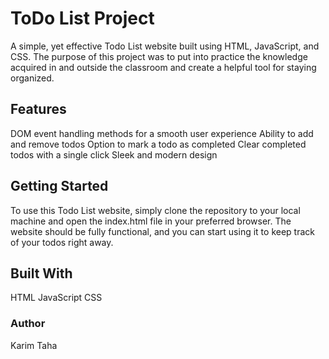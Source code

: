 # ToDo List Project

A simple, yet effective Todo List website built using HTML, JavaScript, and CSS. The purpose of this project was to put into practice the knowledge acquired in and outside the classroom and create a helpful tool for staying organized.

## Features
DOM event handling methods for a smooth user experience
Ability to add and remove todos
Option to mark a todo as completed
Clear completed todos with a single click
Sleek and modern design

## Getting Started
To use this Todo List website, simply clone the repository to your local machine and open the index.html file in your preferred browser. The website should be fully functional, and you can start using it to keep track of your todos right away.

## Built With
HTML
JavaScript
CSS

### Author
Karim Taha

